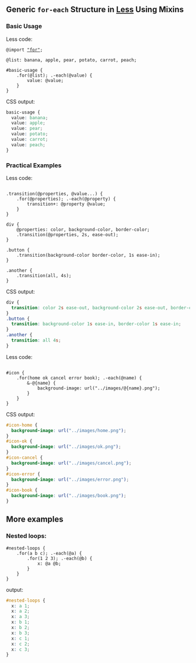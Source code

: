 ## Generic `for-each` Structure in [Less](http://lesscss.org/) Using Mixins

### Basic Usage
Less code:
<pre lang="less"><code>@import <a href="../src/for.less">"for"</a>;

@list: banana, apple, pear, potato, carrot, peach;

#basic-usage {
    .for(@list); .-each(@value) {
        value: @value;
    }
}
</code></pre>

CSS output:
```css
basic-usage {
  value: banana;
  value: apple;
  value: pear;
  value: potato;
  value: carrot;
  value: peach;
}
```

### Practical Examples
Less code:
```less

.transition(@properties, @value...) {
    .for(@properties); .-each(@property) {
        transition+: @property @value;
    }
}

div {
    @properties: color, background-color, border-color;
    .transition(@properties, 2s, ease-out);
}

.button {
    .transition(background-color border-color, 1s ease-in);
}

.another {
    .transition(all, 4s);
}
```
CSS output:
```css
div {
  transition: color 2s ease-out, background-color 2s ease-out, border-color 2s ease-out;
}
.button {
  transition: background-color 1s ease-in, border-color 1s ease-in;
}
.another {
  transition: all 4s;
}
```
Less code:
```less

#icon {
    .for(home ok cancel error book); .-each(@name) {
        &-@{name} {
            background-image: url("../images/@{name}.png");
        }
    }
}
```
CSS output:
```css
#icon-home {
  background-image: url("../images/home.png");
}
#icon-ok {
  background-image: url("../images/ok.png");
}
#icon-cancel {
  background-image: url("../images/cancel.png");
}
#icon-error {
  background-image: url("../images/error.png");
}
#icon-book {
  background-image: url("../images/book.png");
}
```

More examples
---------------------
### Nested loops:
```less
#nested-loops {
    .for(a b c); .-each(@a) {
        .for(1 2 3); .-each(@b) {
            x: @a @b;
        }
    }
}
```
output:
```css
#nested-loops {
  x: a 1;
  x: a 2;
  x: a 3;
  x: b 1;
  x: b 2;
  x: b 3;
  x: c 1;
  x: c 2;
  x: c 3;
}
```
